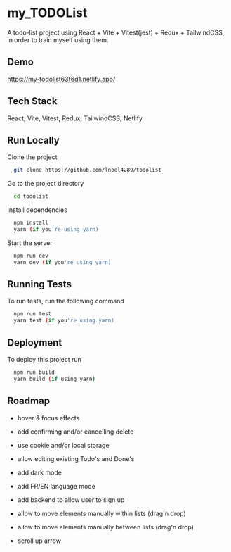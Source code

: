 
# my_TODOList

A todo-list project using React + Vite + Vitest(jest) + Redux + TailwindCSS, in order to train myself using them.

## Demo

<https://my-todolist63f6d1.netlify.app/>

## Tech Stack

React, Vite, Vitest, Redux, TailwindCSS, Netlify

## Run Locally

Clone the project

```bash
  git clone https://github.com/lnoel4289/todolist
```

Go to the project directory

```bash
  cd todolist
```

Install dependencies

```bash
  npm install
  yarn (if you're using yarn)
```

Start the server

```bash
  npm run dev
  yarn dev (if you're using yarn)
```

## Running Tests

To run tests, run the following command

```bash
  npm run test
  yarn test (if you're using yarn)
```

## Deployment

To deploy this project run

```bash
  npm run build
  yarn build (if using yarn)
```

## Roadmap

- hover & focus effects

- add confirming and/or cancelling delete

- use cookie and/or local storage

- allow editing existing Todo's and Done's

- add dark mode

- add FR/EN language mode

- add backend to allow user to sign up

- allow to move elements manually within lists (drag'n drop)

- allow to move elements manually between lists (drag'n drop)

- scroll up arrow
